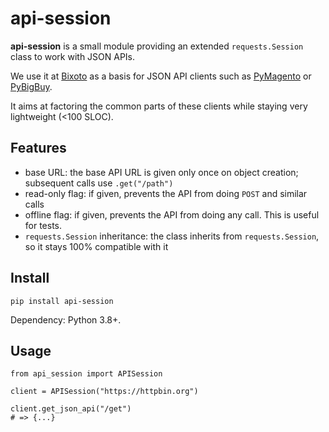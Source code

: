 # api-session

**api-session** is a small module providing an extended `requests.Session` class to work with JSON APIs.

We use it at [Bixoto](https://bixoto.com/) as a basis for JSON API clients such as [PyMagento][] or
[PyBigBuy][].

It aims at factoring the common parts of these clients while staying very lightweight (<100 SLOC).

[PyMagento]: https://github.com/Bixoto/PyMagento
[PyBigBuy]: https://github.com/Bixoto/PyBigBuy

## Features

* base URL: the base API URL is given only once on object creation; subsequent calls use `.get("/path")`
* read-only flag: if given, prevents the API from doing `POST` and similar calls
* offline flag: if given, prevents the API from doing any call. This is useful for tests.
* `requests.Session` inheritance: the class inherits from `requests.Session`, so it stays 100% compatible with it

## Install

    pip install api-session

Dependency: Python 3.8+.

## Usage

```python3
from api_session import APISession

client = APISession("https://httpbin.org")

client.get_json_api("/get")
# => {...}
```
